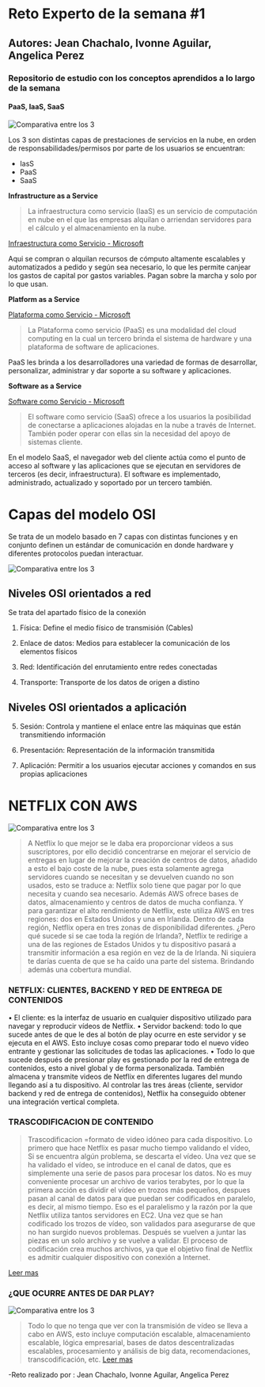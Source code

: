 # Reto Experto de la semana #1

## Autores: Jean Chachalo, Ivonne Aguilar, Angelica Perez

### Repositorio de estudio con los conceptos aprendidos a lo largo de la semana

#### PaaS, IaaS, SaaS

![Comparativa entre los 3](./files/1aaS.png)

Los 3 son distintas capas de prestaciones de servicios en la nube, en orden de responsabilidades/permisos por parte de los usuarios se encuentran:
- IasS
- PaaS
- SaaS

**Infrastructure as a Service**

> La infraestructura como servicio (IaaS) es un servicio de computación en nube en el que las empresas alquilan o arriendan servidores para el cálculo y el almacenamiento en la nube.

[Infraestructura como Servicio - Microsoft](https://azure.microsoft.com/es-es/overview/what-is-iaas/)

Aqui se compran o alquilan recursos de cómputo altamente escalables y automatizados a pedido y según sea necesario, lo que les permite canjear los gastos de capital por gastos variables. Pagan sobre la marcha y solo por lo que usan.

**Platform as a Service**

[Plataforma como Servicio - Microsoft](https://azure.microsoft.com/es-es/overview/what-is-paas/)

> La Plataforma como servicio (PaaS) es una modalidad del cloud computing en la cual un tercero brinda el sistema de hardware y una plataforma de software de aplicaciones.

PaaS les brinda a los desarrolladores una variedad de formas de desarrollar, personalizar, administrar y dar soporte a su software y aplicaciones.

**Software as a Service**

[Software como Servicio - Microsoft](https://azure.microsoft.com/es-es/overview/what-is-saas/)

> El software como servicio (SaaS) ofrece a los usuarios la posibilidad de conectarse a aplicaciones alojadas en la nube a través de Internet. También poder operar con ellas sin la necesidad del apoyo de sistemas cliente.

En el modelo SaaS, el navegador web del cliente actúa como el punto de acceso al software y las aplicaciones que se ejecutan en servidores de terceros (es decir, infraestructura). El software es implementado, administrado, actualizado y soportado por un tercero también.

# Capas del modelo OSI

Se trata de un modelo basado en 7 capas con distintas funciones y en conjunto definen un estándar de comunicación en donde hardware y diferentes protocolos puedan interactuar.

![Comparativa entre los 3](./files/OSI.jpeg)


## Niveles OSI orientados a red 
Se trata del apartado físico de la conexión
1. Física: Define el medio físico de transmisión (Cables)

2. Enlace de datos: Medios para establecer la comunicación de los elementos físicos

3. Red: Identificación del enrutamiento entre redes conectadas

4. Transporte: Transporte de los datos de origen a distino

## Niveles OSI orientados a aplicación

5. Sesión: Controla y mantiene el enlace entre las máquinas que están transmitiendo información

6. Presentación: Representación de la información transmitida

7. Aplicación: Permitir a los usuarios ejecutar acciones y comandos en sus propias aplicaciones





# NETFLIX CON AWS

![Comparativa entre los 3](./files/N.png)


> A Netflix lo que mejor se le daba era proporcionar vídeos a sus suscriptores, por ello  decidió concentrarse en mejorar el servicio de entregas en lugar de mejorar la creación de centros de datos, añadido a esto el bajo coste de la nube, pues esta solamente agrega servidores cuando se necesitan y se devuelven cuando no son usados, esto se traduce a: Netflix solo tiene que pagar por lo que necesita y cuando sea necesario.
Además AWS ofrece bases de datos, almacenamiento y centros de datos de mucha confianza. Y para garantizar el alto rendimiento de Netflix, este utiliza AWS en tres regiones: dos en Estados Unidos y una en Irlanda. Dentro de cada región, Netflix opera en tres zonas de disponibilidad diferentes.
¿Pero qué sucede si se cae toda la región de Irlanda?, Netflix te redirige a una de las regiones de Estados Unidos y tu dispositivo pasará a transmitir información a esa región en vez de la de Irlanda. Ni siquiera te darías cuenta de que se ha caído una parte del sistema. Brindando además una cobertura mundial.

### NETFLIX: CLIENTES, BACKEND Y RED DE ENTREGA DE CONTENIDOS
•   El cliente: es la interfaz de usuario en cualquier dispositivo utilizado para navegar y reproducir vídeos de Netflix.
•   Servidor backend: todo lo que sucede antes de que le des al botón de play ocurre en este servidor y se ejecuta en el AWS. Esto incluye cosas como preparar todo el nuevo vídeo entrante y gestionar las solicitudes de todas las aplicaciones. 
•   Todo lo que sucede después de presionar play es gestionado por la red de entrega de contenidos, esto a nivel global y de forma personalizada. También  almacena y transmite videos de Netflix en diferentes lugares del mundo llegando así a tu dispositivo.
Al controlar las tres áreas (cliente, servidor backend y red de entrega de contenidos), Netflix ha conseguido obtener una integración vertical completa.

### TRASCODIFICACION DE CONTENIDO
> Trascodificacion =formato de video idóneo para cada dispositivo.
Lo primero que hace Netflix es pasar mucho tiempo validando el vídeo, Si se encuentra algún problema, se descarta el vídeo.
Una vez que se ha validado el vídeo, se introduce en el canal de datos, que es simplemente una serie de pasos para procesar los datos. No es muy conveniente procesar un archivo de varios terabytes, por lo que la primera acción es dividir el vídeo en trozos más pequeños, despues pasan al canal de datos para que puedan ser codificados en paralelo, es decir, al mismo tiempo.
Eso es el paralelismo y la razón por la que Netflix utiliza tantos servidores en EC2. Una vez que se han codificado los trozos de vídeo, son validados para asegurarse de que no han surgido nuevos problemas. Después se vuelven a juntar las piezas en un solo archivo y se vuelve a validar.
El proceso de codificación crea muchos archivos, ya que el objetivo final de Netflix es admitir cualquier dispositivo con conexión a Internet.

[Leer mas](https://www.xataka.com/streaming/la-compleja-infraestructura-detras-de-netflix-que-pasa-cuando-le-das-al-play#:~:text=En%20realidad%2C%20Netflix%20usa%20dos,tengan%20problemas%20con%20el%20streaming.)


### ¿QUE OCURRE ANTES DE DAR PLAY? 
![Comparativa entre los 3](./files/B.png)
> Todo lo que no tenga que ver con la transmisión de vídeo se lleva a cabo en AWS, esto incluye computación escalable, almacenamiento escalable, lógica empresarial, bases de datos descentralizadas escalables, procesamiento y análisis de big data, recomendaciones, transcodificación, etc.
[Leer mas](https://www.xataka.com/streaming/la-compleja-infraestructura-detras-de-netflix-que-pasa-cuando-le-das-al-play#:~:text=En%20realidad%2C%20Netflix%20usa%20dos,tengan%20problemas%20con%20el%20streaming.)


-Reto realizado por : Jean Chachalo, Ivonne Aguilar, Angelica Perez